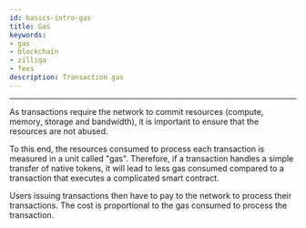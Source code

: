```yaml
---
id: basics-intro-gas
title: Gas
keywords: 
- gas 
- blockchain
- zilliqa
- fees
description: Transaction gas
---
```


---

As transactions require the network to commit resources (compute, memory,
storage and bandwidth), it is important to ensure that the resources are not
abused. 

To this end, the resources consumed to process each transaction is measured in
a unit called "gas". Therefore, if a transaction handles a simple transfer of
native tokens, it will lead to less gas consumed compared to a transaction that
executes a complicated smart contract. 

Users issuing transactions then have to pay to the network to process their
transactions. The cost is proportional to the gas consumed to process the
transaction. 

